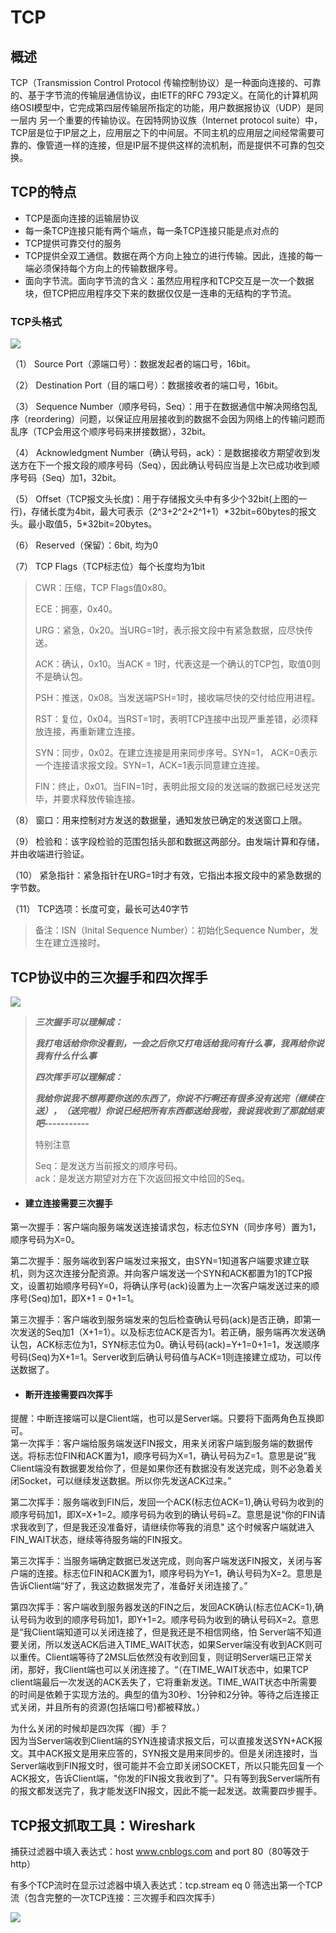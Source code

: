 # TCP

## 概述

TCP（Transmission Control Protocol 传输控制协议）是一种面向连接的、可靠的、基于字节流的传输层通信协议，由IETF的RFC 793定义。在简化的计算机网络OSI模型中，它完成第四层传输层所指定的功能，用户数据报协议（UDP）是同一层内  另一个重要的传输协议。在因特网协议族（Internet protocol suite）中，TCP层是位于IP层之上，应用层之下的中间层。不同主机的应用层之间经常需要可靠的、像管道一样的连接，但是IP层不提供这样的流机制，而是提供不可靠的包交换。

## TCP的特点

* TCP是面向连接的运输层协议
* 每一条TCP连接只能有两个端点，每一条TCP连接只能是点对点的
* TCP提供可靠交付的服务
* TCP提供全双工通信。数据在两个方向上独立的进行传输。因此，连接的每一端必须保持每个方向上的传输数据序号。
* 面向字节流。面向字节流的含义：虽然应用程序和TCP交互是一次一个数据块，但TCP把应用程序交下来的数据仅仅是一连串的无结构的字节流。

### TCP头格式

![](/assets/import-tcp-01.png)

（1）   Source Port（源端口号）：数据发起者的端口号，16bit。

（2）   Destination Port（目的端口号）：数据接收者的端口号，16bit。

（3）   Sequence Number（顺序号码，Seq）：用于在数据通信中解决网络包乱序（reordering）问题，以保证应用层接收到的数据不会因为网络上的传输问题而乱序（TCP会用这个顺序号码来拼接数据），32bit。

（4）   Acknowledgment Number（确认号码，ack）：是数据接收方期望收到发送方在下一个报文段的顺序号码（Seq），因此确认号码应当是上次已成功收到顺序号码（Seq）加1，32bit。

（5）   Offset（TCP报文头长度\)：用于存储报文头中有多少个32bit\(上图的一行\)，存储长度为4bit，最大可表示（2^3+2^2+2^1+1）\*32bit=60bytes的报文头。最小取值5，5\*32bit=20bytes。

（6）   Reserved（保留）：6bit, 均为0

（7）   TCP Flags（TCP标志位）每个长度均为1bit

> CWR：压缩，TCP Flags值0x80。
>
> ECE：拥塞，0x40。
>
> URG：紧急，0x20。当URG=1时，表示报文段中有紧急数据，应尽快传送。
>
> ACK：确认，0x10。当ACK = 1时，代表这是一个确认的TCP包，取值0则不是确认包。
>
> PSH：推送，0x08。当发送端PSH=1时，接收端尽快的交付给应用进程。
>
> RST：复位，0x04。当RST=1时，表明TCP连接中出现严重差错，必须释放连接，再重新建立连接。
>
> SYN：同步，0x02。在建立连接是用来同步序号。SYN=1， ACK=0表示一个连接请求报文段。SYN=1，ACK=1表示同意建立连接。
>
> FIN：终止，0x01。当FIN=1时，表明此报文段的发送端的数据已经发送完毕，并要求释放传输连接。

（8）   窗口：用来控制对方发送的数据量，通知发放已确定的发送窗口上限。

（9）   检验和：该字段检验的范围包括头部和数据这两部分。由发端计算和存储，并由收端进行验证。

（10） 紧急指针：紧急指针在URG=1时才有效，它指出本报文段中的紧急数据的字节数。

（11） TCP选项：长度可变，最长可达40字节

> 备注：ISN（Inital Sequence Number）：初始化Sequence Number，发生在建立连接时。

## TCP协议中的三次握手和四次挥手

![](/assets/import-tcp-02.png)

> _**三次握手可以理解成：**_
>
> _**我打电话给你你没看到，一会之后你又打电话给我问有什么事，我再给你说我有什么什么事**_
>
> _**四次挥手可以理解成：**_
>
> _**我给你说我不想再要你送的东西了，你说不行啊还有很多没有送完（继续在送），（送完啦）你说已经把所有东西都送给我啦，我说我收到了那就结束吧-----------**_
>
> 特别注意
>
> Seq：是发送方当前报文的顺序号码。  
> ack：是发送方期望对方在下次返回报文中给回的Seq。

* #### 建立连接需要三次握手

第一次握手：客户端向服务端发送连接请求包，标志位SYN（同步序号）置为1，顺序号码为X=0。

第二次握手：服务端收到客户端发过来报文，由SYN=1知道客户端要求建立联机，则为这次连接分配资源。并向客户端发送一个SYN和ACK都置为1的TCP报文，设置初始顺序号码Y=0，将确认序号\(ack\)设置为上一次客户端发送过来的顺序号\(Seq\)加1，即X+1 = 0+1=1。

第三次握手：客户端收到服务端发来的包后检查确认号码\(ack\)是否正确，即第一次发送的Seq加1（X+1=1）。以及标志位ACK是否为1。若正确，服务端再次发送确认包，ACK标志位为1，SYN标志位为0。确认号码\(ack\)=Y+1=0+1=1，发送顺序号码\(Seq\)为X+1=1。Server收到后确认号码值与ACK=1则连接建立成功，可以传送数据了。

* #### 断开连接需要四次挥手

提醒：中断连接端可以是Client端，也可以是Server端。只要将下面两角色互换即可。  
第一次挥手：客户端给服务端发送FIN报文，用来关闭客户端到服务端的数据传送。将标志位FIN和ACK置为1，顺序号码为X=1，确认号码为Z=1。意思是说”我Client端没有数据要发给你了，但是如果你还有数据没有发送完成，则不必急着关闭Socket，可以继续发送数据。所以你先发送ACK过来。”

第二次挥手：服务端收到FIN后，发回一个ACK\(标志位ACK=1\),确认号码为收到的顺序号码加1，即X=X+1=2。顺序号码为收到的确认号码=Z。意思是说“你的FIN请求我收到了，但是我还没准备好，请继续你等我的消息" 这个时候客户端就进入FIN\_WAIT状态，继续等待服务端的FIN报文。

第三次挥手：当服务端确定数据已发送完成，则向客户端发送FIN报文，关闭与客户端的连接。标志位FIN和ACK置为1，顺序号码为Y=1，确认号码为X=2。意思是告诉Client端“好了，我这边数据发完了，准备好关闭连接了。”

第四次挥手：客户端收到服务器发送的FIN之后，发回ACK确认\(标志位ACK=1\),确认号码为收到的顺序号码加1，即Y+1=2。顺序号码为收到的确认号码X=2。意思是“我Client端知道可以关闭连接了，但是我还是不相信网络，怕 Server端不知道要关闭，所以发送ACK后进入TIME\_WAIT状态，如果Server端没有收到ACK则可以重传。Client端等待了2MSL后依然没有收到回复，则证明Server端已正常关闭，那好，我Client端也可以关闭连接了。“（在TIME\_WAIT状态中，如果TCP client端最后一次发送的ACK丢失了，它将重新发送。TIME\_WAIT状态中所需要的时间是依赖于实现方法的。典型的值为30秒、1分钟和2分钟。等待之后连接正式关闭，并且所有的资源\(包括端口号\)都被释放。）

为什么关闭的时候却是四次挥（握）手？  
因为当Server端收到Client端的SYN连接请求报文后，可以直接发送SYN+ACK报文。其中ACK报文是用来应答的，SYN报文是用来同步的。但是关闭连接时，当Server端收到FIN报文时，很可能并不会立即关闭SOCKET，所以只能先回复一个ACK报文，告诉Client端，"你发的FIN报文我收到了"。只有等到我Server端所有的报文都发送完了，我才能发送FIN报文，因此不能一起发送。故需要四步握手。

## TCP报文抓取工具：Wireshark

捕获过滤器中填入表达式：host www.cnblogs.com and port 80（80等效于http）

有多个TCP流时在显示过滤器中填入表达式：tcp.stream eq 0 筛选出第一个TCP流（包含完整的一次TCP连接：三次握手和四次挥手）

![](/assets/import-tcp-03.png)


